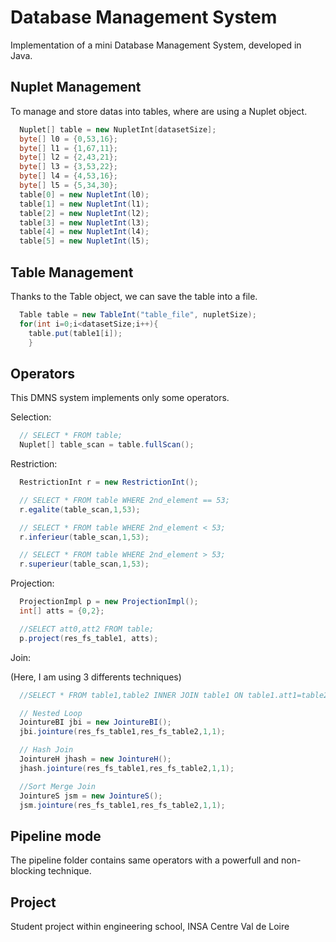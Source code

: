 # Database Management System

Implementation of a mini Database Management System, developed in Java.

## Nuplet Management

To manage and store datas into tables, where are using a Nuplet object.

```java
  Nuplet[] table = new NupletInt[datasetSize];
  byte[] l0 = {0,53,16};
  byte[] l1 = {1,67,11};
  byte[] l2 = {2,43,21};
  byte[] l3 = {3,53,22};
  byte[] l4 = {4,53,16};
  byte[] l5 = {5,34,30};
  table[0] = new NupletInt(l0);
  table[1] = new NupletInt(l1);
  table[2] = new NupletInt(l2);
  table[3] = new NupletInt(l3);
  table[4] = new NupletInt(l4);
  table[5] = new NupletInt(l5);
```

## Table Management

Thanks to the Table object, we can save the table into a file.

```java
  Table table = new TableInt("table_file", nupletSize);
  for(int i=0;i<datasetSize;i++){
    table.put(table1[i]);
    }
```

## Operators

This DMNS system implements only some operators.

Selection:

```java
  // SELECT * FROM table;
  Nuplet[] table_scan = table.fullScan();
```

Restriction:

```java
  RestrictionInt r = new RestrictionInt();

  // SELECT * FROM table WHERE 2nd_element == 53;
  r.egalite(table_scan,1,53);

  // SELECT * FROM table WHERE 2nd_element < 53;
  r.inferieur(table_scan,1,53);

  // SELECT * FROM table WHERE 2nd_element > 53;
  r.superieur(table_scan,1,53);
```

Projection:

```java
  ProjectionImpl p = new ProjectionImpl();
  int[] atts = {0,2};   

  //SELECT att0,att2 FROM table;
  p.project(res_fs_table1, atts);
```

Join:

(Here, I am using 3 differents techniques)

```java
  //SELECT * FROM table1,table2 INNER JOIN table1 ON table1.att1=table2.att2;

  // Nested Loop
  JointureBI jbi = new JointureBI();
  jbi.jointure(res_fs_table1,res_fs_table2,1,1);

  // Hash Join
  JointureH jhash = new JointureH();
  jhash.jointure(res_fs_table1,res_fs_table2,1,1);

  //Sort Merge Join
  JointureS jsm = new JointureS();
  jsm.jointure(res_fs_table1,res_fs_table2,1,1);

```

## Pipeline mode

The pipeline folder contains same operators with a powerfull and non-blocking technique.


## Project

Student project within engineering school, INSA Centre Val de Loire
